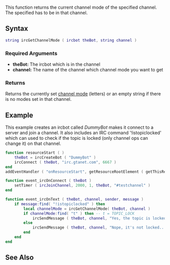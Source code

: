 This function returns the current channel mode of the specified channel. The specified has to be in that channel.

Syntax
------

``` lua
string ircGetChannelMode ( ircbot theBot, string channel )
```

### Required Arguments

-   **theBot:** The ircbot which is in the channel
-   **channel:** The name of the channel which channel mode you want to get

### Returns

Returns the currently set [channel mode](http://www.alien.net.au/irc/chanmodes.html) (letters) or an empty string if there is no modes set in that channel.

Example
-------

This example creates an ircbot called *DummyBot* makes it connect to a server and join a channel. It also includes an IRC command '!istopiclocked' which can used to check if the topic is locked (only channel ops can change it) on that channel.

``` lua
function resourceStart ( )
    theBot = ircCreateBot ( "DummyBot" )
    ircConnect ( theBot, "irc.gtanet.com", 6667 )
end
addEventHandler ( "onResourceStart", getResourceRootElement ( getThisResource() ), resourceStart )

function event_ircOnConnect ( theBot )
    setTimer ( ircJoinChannel, 2000, 1, theBot, "#testchannel" )
end

function event_ircOnText ( theBot, channel, sender, message )
    if message:find( "!istopiclocked" ) then
        local channelMode = ircGetChannelMode( theBot, channel )
        if channelMode:find( "t" ) then -- t = TOPIC_LOCK
            ircSendMessage ( theBot, channel, "Yes, the topic is locked." )
        else
            ircSendMessage ( theBot, channel, "Nope, it's not locked... SO CHANGE IT NOW!" )
        end
    end
end
```

See Also
--------
